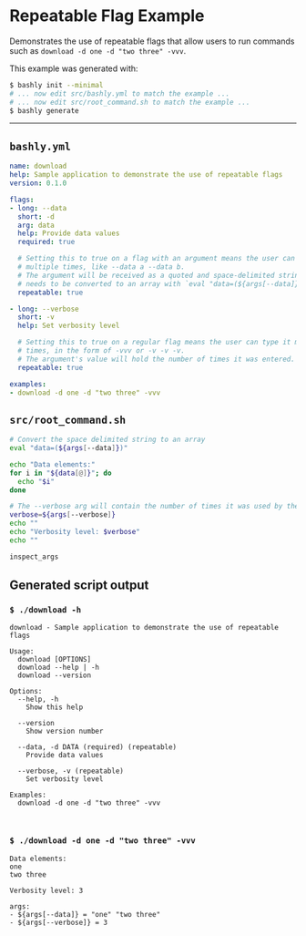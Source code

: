 # Repeatable Flag Example

Demonstrates the use of repeatable flags that allow users to run commands such
as `download -d one -d "two three" -vvv`.

This example was generated with:

```bash
$ bashly init --minimal
# ... now edit src/bashly.yml to match the example ...
# ... now edit src/root_command.sh to match the example ...
$ bashly generate
```

<!-- include: src/root_command.sh -->

-----

## `bashly.yml`

```yaml
name: download
help: Sample application to demonstrate the use of repeatable flags
version: 0.1.0

flags:
- long: --data
  short: -d
  arg: data
  help: Provide data values
  required: true

  # Setting this to true on a flag with an argument means the user can type it
  # multiple times, like --data a --data b.
  # The argument will be received as a quoted and space-delimited string which
  # needs to be converted to an array with `eval "data=(${args[--data]})"`
  repeatable: true

- long: --verbose
  short: -v
  help: Set verbosity level

  # Setting this to true on a regular flag means the user can type it multiple
  # times, in the form of -vvv or -v -v -v.
  # The argument's value will hold the number of times it was entered.
  repeatable: true

examples:
- download -d one -d "two three" -vvv
```

## `src/root_command.sh`

```bash
# Convert the space delimited string to an array
eval "data=(${args[--data]})"

echo "Data elements:"
for i in "${data[@]}"; do
  echo "$i"
done

# The --verbose arg will contain the number of times it was used by the user
verbose=${args[--verbose]}
echo ""
echo "Verbosity level: $verbose"
echo ""

inspect_args

```


## Generated script output

### `$ ./download -h`

```shell
download - Sample application to demonstrate the use of repeatable flags

Usage:
  download [OPTIONS]
  download --help | -h
  download --version

Options:
  --help, -h
    Show this help

  --version
    Show version number

  --data, -d DATA (required) (repeatable)
    Provide data values

  --verbose, -v (repeatable)
    Set verbosity level

Examples:
  download -d one -d "two three" -vvv



```

### `$ ./download -d one -d "two three" -vvv`

```shell
Data elements:
one
two three

Verbosity level: 3

args:
- ${args[--data]} = "one" "two three"
- ${args[--verbose]} = 3


```



